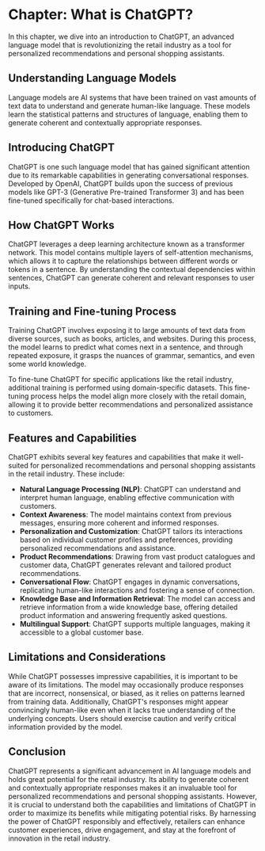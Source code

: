 Chapter: What is ChatGPT?
=========================

In this chapter, we dive into an introduction to ChatGPT, an advanced language model that is revolutionizing the retail industry as a tool for personalized recommendations and personal shopping assistants.

Understanding Language Models
-----------------------------

Language models are AI systems that have been trained on vast amounts of text data to understand and generate human-like language. These models learn the statistical patterns and structures of language, enabling them to generate coherent and contextually appropriate responses.

Introducing ChatGPT
-------------------

ChatGPT is one such language model that has gained significant attention due to its remarkable capabilities in generating conversational responses. Developed by OpenAI, ChatGPT builds upon the success of previous models like GPT-3 (Generative Pre-trained Transformer 3) and has been fine-tuned specifically for chat-based interactions.

How ChatGPT Works
-----------------

ChatGPT leverages a deep learning architecture known as a transformer network. This model contains multiple layers of self-attention mechanisms, which allows it to capture the relationships between different words or tokens in a sentence. By understanding the contextual dependencies within sentences, ChatGPT can generate coherent and relevant responses to user inputs.

Training and Fine-tuning Process
--------------------------------

Training ChatGPT involves exposing it to large amounts of text data from diverse sources, such as books, articles, and websites. During this process, the model learns to predict what comes next in a sentence, and through repeated exposure, it grasps the nuances of grammar, semantics, and even some world knowledge.

To fine-tune ChatGPT for specific applications like the retail industry, additional training is performed using domain-specific datasets. This fine-tuning process helps the model align more closely with the retail domain, allowing it to provide better recommendations and personalized assistance to customers.

Features and Capabilities
-------------------------

ChatGPT exhibits several key features and capabilities that make it well-suited for personalized recommendations and personal shopping assistants in the retail industry. These include:

* **Natural Language Processing (NLP)**: ChatGPT can understand and interpret human language, enabling effective communication with customers.
* **Context Awareness**: The model maintains context from previous messages, ensuring more coherent and informed responses.
* **Personalization and Customization**: ChatGPT tailors its interactions based on individual customer profiles and preferences, providing personalized recommendations and assistance.
* **Product Recommendations**: Drawing from vast product catalogues and customer data, ChatGPT generates relevant and tailored product recommendations.
* **Conversational Flow**: ChatGPT engages in dynamic conversations, replicating human-like interactions and fostering a sense of connection.
* **Knowledge Base and Information Retrieval**: The model can access and retrieve information from a wide knowledge base, offering detailed product information and answering frequently asked questions.
* **Multilingual Support**: ChatGPT supports multiple languages, making it accessible to a global customer base.

Limitations and Considerations
------------------------------

While ChatGPT possesses impressive capabilities, it is important to be aware of its limitations. The model may occasionally produce responses that are incorrect, nonsensical, or biased, as it relies on patterns learned from training data. Additionally, ChatGPT's responses might appear convincingly human-like even when it lacks true understanding of the underlying concepts. Users should exercise caution and verify critical information provided by the model.

Conclusion
----------

ChatGPT represents a significant advancement in AI language models and holds great potential for the retail industry. Its ability to generate coherent and contextually appropriate responses makes it an invaluable tool for personalized recommendations and personal shopping assistants. However, it is crucial to understand both the capabilities and limitations of ChatGPT in order to maximize its benefits while mitigating potential risks. By harnessing the power of ChatGPT responsibly and effectively, retailers can enhance customer experiences, drive engagement, and stay at the forefront of innovation in the retail industry.
